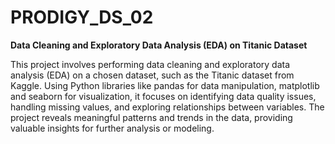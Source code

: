# PRODIGY_DS_02
**Data Cleaning and Exploratory Data Analysis (EDA) on Titanic Dataset**

This project involves performing data cleaning and exploratory data analysis (EDA) on a chosen dataset, such as the Titanic dataset from Kaggle. Using Python libraries like pandas for data manipulation, matplotlib and seaborn for visualization, it focuses on identifying data quality issues, handling missing values, and exploring relationships between variables. The project reveals meaningful patterns and trends in the data, providing valuable insights for further analysis or modeling.
